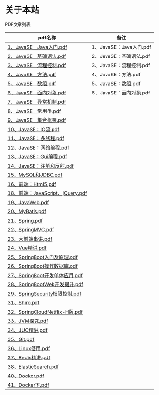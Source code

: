 # 关于本站




PDF文章列表

| pdf名称                                                      | 备注                    |
| ------------------------------------------------------------ | ----------------------- |
| [1、JavaSE：Java入门.pdf](https://hubu8.github.io/pdf/web/viewer.html?file=1、JavaSE：Java入门.pdf) | 1、JavaSE：Java入门.pdf |
| [2、JavaSE：基础语法.pdf](https://hubu8.github.io/pdf/web/viewer.html?file=2、JavaSE：基础语法.pdf) | 2、JavaSE：基础语法.pdf |
| [3、JavaSE：流程控制.pdf](https://hubu8.github.io/pdf/web/viewer.html?file=3、JavaSE：流程控制.pdf) | 3、JavaSE：流程控制.pdf |
| [4、JavaSE：方法.pdf](https://hubu8.github.io/pdf/web/viewer.html?file=4、JavaSE：方法.pdf) | 4、JavaSE：方法.pdf     |
| [5、JavaSE：数组.pdf](https://hubu8.github.io/pdf/web/viewer.html?file=5、JavaSE：数组.pdf) | 5、JavaSE：数组.pdf     |
| [6、JavaSE：面向对象.pdf](https://hubu8.github.io/pdf/web/viewer.html?file=6、JavaSE：面向对象.pdf) | 6、JavaSE：面向对象.pdf |
| [7、JavaSE：异常机制.pdf](https://hubu8.github.io/pdf/web/viewer.html?file=7、JavaSE：异常机制.pdf) |                         |
| [8、JavaSE：常用类.pdf](https://hubu8.github.io/pdf/web/viewer.html?file=8、JavaSE：常用类.pdf) |                         |
| [9、JavaSE：集合框架.pdf](https://hubu8.github.io/pdf/web/viewer.html?file=9、JavaSE：集合框架.pdf) |                         |
| [10、JavaSE：IO流.pdf](https://hubu8.github.io/pdf/web/viewer.html?file=10、JavaSE：IO流.pdf) |                         |
| [11、JavaSE：多线程.pdf](https://hubu8.github.io/pdf/web/viewer.html?file=11、JavaSE：多线程.pdf) |                         |
| [12、JavaSE：网络编程.pdf](https://hubu8.github.io/pdf/web/viewer.html?file=12、JavaSE：网络编程.pdf) |                         |
| [13、JavaSE：Gui编程.pdf](https://hubu8.github.io/pdf/web/viewer.html?file=13、JavaSE：Gui编程.pdf) |                         |
| [14、JavaSE：注解和反射.pdf](https://hubu8.github.io/pdf/web/viewer.html?file=14、JavaSE：注解和反射.pdf) |                         |
| [15、MySQL和JDBC.pdf](https://hubu8.github.io/pdf/web/viewer.html?file=15、MySQL和JDBC.pdf) |                         |
| [16、前端：Html5.pdf](https://hubu8.github.io/pdf/web/viewer.html?file=16、前端：Html5.pdf) |                         |
| [18、前端：JavaScript、jQuery.pdf](https://hubu8.github.io/pdf/web/viewer.html?file=18、前端：JavaScript、jQuery.pdf) |                         |
| [19、JavaWeb.pdf](https://hubu8.github.io/pdf/web/viewer.html?file=19、JavaWeb.pdf) |                         |
| [20、MyBatis.pdf](https://hubu8.github.io/pdf/web/viewer.html?file=20、MyBatis.pdf) |                         |
| [21、Spring.pdf](https://hubu8.github.io/pdf/web/viewer.html?file=21、Spring.pdf) |                         |
| [22、SpringMVC.pdf](https://hubu8.github.io/pdf/web/viewer.html?file=22、SpringMVC.pdf) |                         |
| [23、大前端串讲.pdf](https://hubu8.github.io/pdf/web/viewer.html?file=23、大前端串讲.pdf) |                         |
| [24、Vue精讲.pdf](https://hubu8.github.io/pdf/web/viewer.html?file=24、Vue精讲.pdf) |                         |
| [25、SpringBoot入门及原理.pdf](https://hubu8.github.io/pdf/web/viewer.html?file=25、SpringBoot入门及原理.pdf) |                         |
| [26、SpringBoot操作数据库.pdf](https://hubu8.github.io/pdf/web/viewer.html?file=26、SpringBoot操作数据库.pdf) |                         |
| [27、SpringBoot开发单体应用.pdf](https://hubu8.github.io/pdf/web/viewer.html?file=27、SpringBoot开发单体应用.pdf) |                         |
| [28、SpringBootWeb开发提升.pdf](https://hubu8.github.io/pdf/web/viewer.html?file=28、SpringBootWeb开发提升.pdf) |                         |
| [29、SpringSecurity权限控制.pdf](https://hubu8.github.io/pdf/web/viewer.html?file=29、SpringSecurity权限控制.pdf) |                         |
| [31、Shiro.pdf](https://hubu8.github.io/pdf/web/viewer.html?file=31、Shiro.pdf) |                         |
| [32、SpringCloudNetflix-H版.pdf](https://hubu8.github.io/pdf/web/viewer.html?file=32、SpringCloudNetflix-H版.pdf) |                         |
| [33、JVM探究.pdf](https://hubu8.github.io/pdf/web/viewer.html?file=33、JVM探究.pdf) |                         |
| [34、JUC精讲.pdf](https://hubu8.github.io/pdf/web/viewer.html?file=34、JUC精讲.pdf) |                         |
| [35、Git.pdf](https://hubu8.github.io/pdf/web/viewer.html?file=35、Git.pdf) |                         |
| [36、Linux使用.pdf](https://hubu8.github.io/pdf/web/viewer.html?file=36、Linux使用.pdf) |                         |
| [37、Redis精讲.pdf](https://hubu8.github.io/pdf/web/viewer.html?file=37、Redis精讲.pdf) |                         |
| [38、ElasticSearch.pdf](https://hubu8.github.io/pdf/web/viewer.html?file=38、ElasticSearch.pdf) |                         |
| [40、Docker.pdf](https://hubu8.github.io/pdf/web/viewer.html?file=40、Docker.pdf) |                         |
| [41、Docker下.pdf](https://hubu8.github.io/pdf/web/viewer.html?file=41、Docker下.pdf) |                         |


